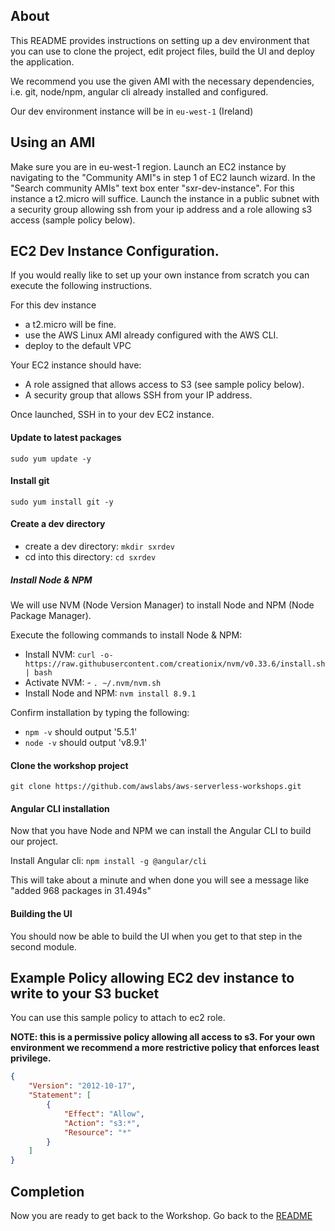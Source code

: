 ## About

This README provides instructions on setting up a dev environment
that you can use to clone the project, edit project files, build the UI
and deploy the application. 

We recommend you use the given AMI with the necessary dependencies, i.e. git, 
node/npm, angular cli already installed and configured.

Our dev environment instance will be in `eu-west-1` (Ireland)

## Using an AMI

Make sure you are in eu-west-1 region. Launch an EC2 instance by navigating 
to the "Community AMI"s in step 1 of EC2 launch wizard. In the "Search 
community AMIs" text box enter "sxr-dev-instance". For this instance a 
t2.micro will suffice. Launch the instance in a public subnet with a
security group allowing ssh from your ip address and a role allowing
s3 access (sample policy below).


## EC2 Dev Instance Configuration.

If you would really like to set up your own instance from scratch you can execute the following instructions.

For this dev instance
- a t2.micro will be fine.
- use the AWS Linux AMI already configured with the AWS CLI. 
- deploy to the default VPC

Your EC2 instance should have:
- A role assigned that allows access to S3 (see sample policy below).
- A security group that allows SSH from your IP address.

Once launched, SSH in to your dev EC2 instance.

#### Update to latest packages
`sudo yum update -y`

#### Install git
`sudo yum install git -y`

#### Create a dev directory
- create a dev directory: `mkdir sxrdev`
- cd into this directory: `cd sxrdev`

##### Install Node & NPM

We will use NVM (Node Version Manager) to install Node and NPM (Node Package
Manager).

Execute the following commands to install Node & NPM:

- Install NVM: `curl -o- https://raw.githubusercontent.com/creationix/nvm/v0.33.6/install.sh | bash`
- Activate NVM: - `. ~/.nvm/nvm.sh`
- Install Node and NPM: `nvm install 8.9.1`

Confirm installation by typing the following:
- `npm -v` should output '5.5.1'
- `node -v` should output 'v8.9.1'

#### Clone the workshop project

`git clone https://github.com/awslabs/aws-serverless-workshops.git`

#### Angular CLI installation

Now that you have Node and NPM we can install the Angular CLI to build our
project.

Install Angular cli: `npm install -g @angular/cli`

This will take about a minute and when done you will see a message like
"added 968 packages in 31.494s"


#### Building the UI

You should now be able to build the UI when you get to that step in the second module.


## Example Policy allowing EC2 dev instance to write to your S3 bucket

You can use this sample policy to attach to ec2 role. 

**NOTE: this is a permissive policy allowing all access to s3. For your 
own environment we recommend a more restrictive policy that enforces 
least privilege.**
```json
{
    "Version": "2012-10-17",
    "Statement": [
        {
            "Effect": "Allow",
            "Action": "s3:*",
            "Resource": "*"
        }
    ]
}
```

## Completion

Now you are ready to get back to the Workshop. Go back to the
[README](README.md#implementation-instructions)
